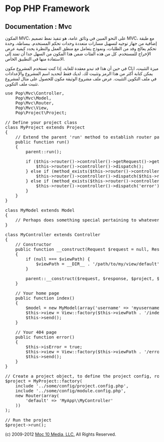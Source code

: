 Pop PHP Framework
=================

Documentation : Mvc
-------------------

المكون MVC، على النحو المبين في وثائق عامة، هو تنفيذ نمط تصميم MVC، مع طبقة إضافية من جهاز توجيه لتسهيل مسارات متعددة وحدات تحكم المستخدم. ببساطة، وحدة تحكم يعالج وفد من الطلبات، ونموذج يتعامل مع منطق العمل والنظرة يحدد كيفية عرض الإخراج للمستخدم. كل من هذه الفئات ضمن هذا المكون من السهل جدا أن تمتد إلى الاستفادة منها في التطبيق الخاص.


في حين أن هذا قد تبدو معقدة للغاية، إذا كنت تستخدم المشروع مكون CLI ميزة التثبيت، يمكن كتابة أكثر من هذا الرمز وتثبيت لك. لديك فقط لتحديد اسم المشروع والإعدادات في ملف التكوين التثبيت. عرض ملف مشروع الوثيقة مكون للحصول على مثال لمشروع تثبيت ملف التكوين.


<pre>
use Pop\Mvc\Controller,
    Pop\Mvc\Model,
    Pop\Mvc\Router,
    Pop\Mvc\View,
    Pop\Project\Project;

// Define your project class
class MyProject extends Project
{
    // Extend the parent 'run' method to establish router paths
    public function run()
    {
        parent::run();

        if ($this->router()->controller()->getRequest()->getRequestUri() == '/') {
            $this->router()->controller()->dispatch();
        } else if (method_exists($this->router()->controller(), $this->router()->getAction())) {
            $this->router()->controller()->dispatch($this->router()->getAction());
        } else if (method_exists($this->router()->controller(), 'error')) {
            $this->router()->controller()->dispatch('error');
        }
    }
}

class MyModel extends Model
{
    // Perhaps does something special pertaining to whatever data you are manipulating
}

class MyController extends Controller
{
    // Constructor
    public function __construct(Request $request = null, Response $response = null, Project $project = null, $viewPath = null)
    {
        if (null === $viewPath) {
            $viewPath = __DIR__ . '/path/to/my/view/default';
        }

        parent::__construct($request, $response, $project, $viewPath);
    }

    // Your home page
    public function index()
    {
        $model = new MyModel(array('username' => 'myusername');
        $this->view = View::factory($this->viewPath . '/index.phtml', $model);
        $this->send();
    }

    // Your 404 page
    public function error()
    {
        $this->isError = true;
        $this->view = View::factory($this->viewPath . '/error.phtml');
        $this->send();
    }
}

// Create a project object, to define the project config, router and controller(s)
$project = MyProject::factory(
    include '../some/config/project.config.php',
    include '../some/config/module.config.php',
    new Router(array(
        'default' => 'MyApp\\MyController'
    ))
);

// Run the project
$project->run();
</pre>

(c) 2009-2012 [Moc 10 Media, LLC.](http://www.moc10media.com) All Rights Reserved.
